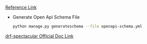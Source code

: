 [Reference Link](https://www.django-rest-framework.org/api-guide/schemas/)

- Generate Open Api Schema File

  ```bash
  python manage.py generateschema --file openapi-schema.yml
  ```

[drf-spectacular Official Doc Link](https://drf-spectacular.readthedocs.io/en/latest/readme.html)
